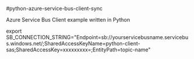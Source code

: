 #python-azure-service-bus-client-sync

Azure Service Bus Client example written in Python

export SB_CONNECTION_STRING="Endpoint=sb://yourservicebusname.servicebus.windows.net/;SharedAccessKeyName=python-client-sas;SharedAccessKey=xxxxxxxxx=;EntityPath=topic-name"

